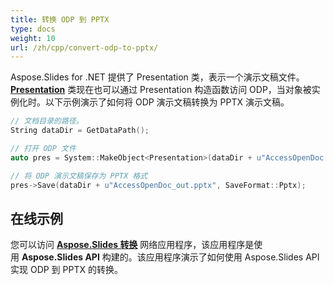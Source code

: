 ```yaml
---
title: 转换 ODP 到 PPTX
type: docs
weight: 10
url: /zh/cpp/convert-odp-to-pptx/
---
```


Aspose.Slides for .NET 提供了 Presentation 类，表示一个演示文稿文件。[**Presentation**](https://reference.aspose.com/slides/cpp/class/aspose.slides.presentation) 类现在也可以通过 Presentation 构造函数访问 ODP，当对象被实例化时。以下示例演示了如何将 ODP 演示文稿转换为 PPTX 演示文稿。

``` cpp
// 文档目录的路径。
String dataDir = GetDataPath();

// 打开 ODP 文件
auto pres = System::MakeObject<Presentation>(dataDir + u"AccessOpenDoc.odp");

// 将 ODP 演示文稿保存为 PPTX 格式
pres->Save(dataDir + u"AccessOpenDoc_out.pptx", SaveFormat::Pptx);
```



## **在线示例**
您可以访问 [**Aspose.Slides 转换**](https://products.aspose.app/slides/conversion/) 网络应用程序，该应用程序是使用 **Aspose.Slides API** 构建的。该应用程序演示了如何使用 Aspose.Slides API 实现 ODP 到 PPTX 的转换。